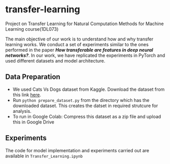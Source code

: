 # transfer-learning
Project on Transfer Learning for Natural Computation Methods for Machine Learning course(1DL073)

The main objective of our work is to understand how and why transfer learning works. We conduct a set of experiments similar to the ones performed in the paper ***How transferable are features in deep neural networks?***. In our work, we have replicated the experiments in PyTorch and used different datasets and model architecture.

## Data Preparation
- We used Cats Vs Dogs dataset from Kaggle. Download the dataset from this link [here](https://www.kaggle.com/biaiscience/dogs-vs-cats).
- Run `python prepare_dataset.py` from the directory which has the downloaded dataset. This creates the datset in required strutcure for analysis.
- To run in Google Colab: Compress this dataset as a zip file and upload this in Google Drive 

## Experiments
The code for model implementation and experiments carried out are available in `Transfer_Learning.ipynb`
